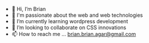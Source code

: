- 👋 Hi, I’m Brian
- 👀 I'm passionate about the web and web technologies
- 🌱 I’m currently learning wordpress development
- 💞️ I’m looking to collaborate on CSS innovations
- 📫 How to reach me ... brian.brian.agar@gmail.com
